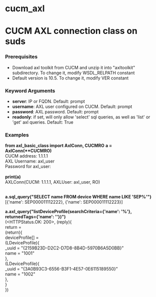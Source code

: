 # cucm_axl
# CUCM AXL connection class on suds

<h3>Prerequisites</h3>
<ul>
<li>Download axl toolkit from CUCM and unzip it into "axltoolkit" subdirectory. To change it, modify WSDL_RELPATH constant</li>
<li>Default version is 10.5. To change it, modify VER constant</li>
</ul>

<h3>Keyword Arguments</h3>
<ul>
<li><b>server</b>: IP or FQDN. Default: prompt</li>
<li><b>username</b>: AXL user configured on CUCM. Default: prompt</li>
<li><b>password</b>: AXL password. Default: prompt</li>
<li><b>readonly</b>: if set, will only allow 'select' sql queries, as well as 'list' or 'get' axl queries. Default: True</li>
</ul>
    
<h3>Examples</h3>
<b>from axl_basic_class import AxlConn, CUCMRO</b>
<b>a = AxlConn(**CUCMRO)</b><br>
CUCM address: 1.1.1.1<br>
AXL Username: axl_user<br>
Password for axl_user:<br><br>
<b>print(a)</b><br>
AXLConn(CUCM: 1.1.1.1, AXLUser: axl_user, RO)<br><br>

<b>a.sql_query("SELECT name FROM device WHERE name LIKE 'SEP%'")</b><br>
[{'name': SEP000011112222}, {'name': SEP000011112223}]<br>


<b>a.axl_query("listDeviceProfile(searchCriteria={'name': '%'}, returnedTags={'name': ''})")</b><br>
(<HTTPStatus.OK: 200>, (reply){<br>
    return =<br>
       (return){<br>
          deviceProfile[] =<br>
             (LDeviceProfile){<br>
                _uuid = "{2159B23D-D2C2-D7D8-8B4D-5970B6A5D0BB}"<br>
                name = "1001"<br>
             },<br>
             (LDeviceProfile){<br>
                _uuid = "{3A0B93C3-6556-B3F1-4E57-0E6115189550}"<br>
                name = "1002"<br>
             },<br>
       }<br>
  })<br>
